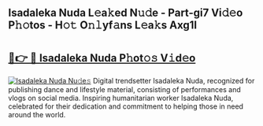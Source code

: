 ## Isadaleka Nuda L𝚎a𝚔ed N𝚞𝚍e - Part-gi7 Vi𝚍𝚎o P𝚑𝚘tos - H𝚘𝚝 O𝚗𝚕yf𝚊ns L𝚎a𝚔s Axg1I

# <h2><a href="http://kfb7nx.oniu.top/?m=Isadaleka+Nuda">🔗👉 🔴 Isadaleka Nuda P𝚑ot𝚘𝚜 V𝚒d𝚎o</a></h2>

[![Isadaleka Nuda Nu𝚍e𝚜](https://i.imgur.com/0qMVB7G.gif)](http://kfb7nx.oniu.top/?m=Isadaleka+Nuda)
Digital trendsetter Isadaleka Nuda, recognized for publishing dance and lifestyle material, consisting of performances and vlogs on social media. Inspiring humanitarian worker Isadaleka Nuda, celebrated for their dedication and commitment to helping those in need around the world.  
